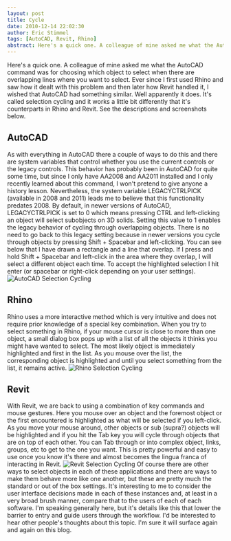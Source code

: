 ```yaml
---
layout: post
title: Cycle
date: 2010-12-14 22:02:30
author: Eric Stimmel
tags: [AutoCAD, Revit, Rhino]
abstract: Here's a quick one. A colleague of mine asked me what the AutoCAD command was for choosing which object to select when there are overlapping lines...
---
```


Here's a quick one. A colleague of mine asked me what the AutoCAD command was for choosing which object to select when there are overlapping lines where you want to select. Ever since I first used Rhino and saw how it dealt with this problem and then later how Revit handled it, I wished that AutoCAD had something similar. Well apparently it does. It's called selection cycling and it works a little bit differently that it's counterparts in Rhino and Revit. See the descriptions and screenshots below.

## AutoCAD

As with everything in AutoCAD there a couple of ways to do this and there are system variables that control whether you use the current controls or the legacy controls. This behavior has probably been in AutoCAD for quite some time, but since I only have AA2008 and AA2011 installed and I only recently learned about this command, I won't pretend to give anyone a history lesson. Nevertheless, the system variable LEGACYCTRLPICK (available in 2008 and 2011) leads me to believe that this functionality predates 2008. By default, in newer versions of AutoCAD, LEGACYCTRLPICK is set to 0 which means pressing CTRL and left-clicking an object will select subobjects on 3D solids. Setting this value to 1 enables the legacy behavior of cycling through overlapping objects. There is no need to go back to this legacy setting because in newer versions you cycle through objects by pressing Shift + Spacebar and left-clicking. You can see below that I have drawn a rectangle and a line that overlap. If I press and hold Shift + Spacebar and left-click in the area where they overlap, I will select a different object each time. To accept the highlighted selection I hit enter (or spacebar or right-click depending on your user settings). ![AutoCAD Selection Cycling][]

## Rhino

Rhino uses a more interactive method which is very intuitive and does not require prior knowledge of a special key combination. When you try to select something in Rhino, if your mouse cursor is close to more than one object, a small dialog box pops up with a list of all the objects it thinks you might have wanted to select. The most likely object is immediately highlighted and first in the list. As you mouse over the list, the corresponding object is highlighted and until you select something from the list, it remains active. ![Rhino Selection Cycling][]

## Revit

With Revit, we are back to using a combination of key commands and mouse gestures. Here you mouse over an object and the foremost object or the first encountered is highlighted as what will be selected if you left-click. As you move your mouse around, other objects or sub (supra?) objects will be highlighted and if you hit the Tab key you will cycle through objects that are on top of each other. You can Tab through or into complex object, links, groups, etc to get to the one you want. This is pretty powerful and easy to use once you know it's there and almost becomes the lingua franca of interacting in Revit. ![Revit Selection Cycling][] Of course there are other ways to select objects in each of these applications and there are ways to make them behave more like one another, but these are pretty much the standard or out of the box settings. It's interesting to me to consider the user interface decisions made in each of these instances and, at least in a very broad brush manner, compare that to the users of each of each software. I'm speaking generally here, but it's details like this that lower the barrier to entry and guide users through the workflow. I'd be interested to hear other people's thoughts about this topic. I'm sure it will surface again and again on this blog.

  [AutoCAD Selection Cycling]: http://ericstimmel.com/blog_imgs/AutoCADSelection.png
  [Rhino Selection Cycling]: http://ericstimmel.com/blog_imgs/RhinoSelection.png
  [Revit Selection Cycling]: http://ericstimmel.com/blog_imgs/RevitSelection.png

